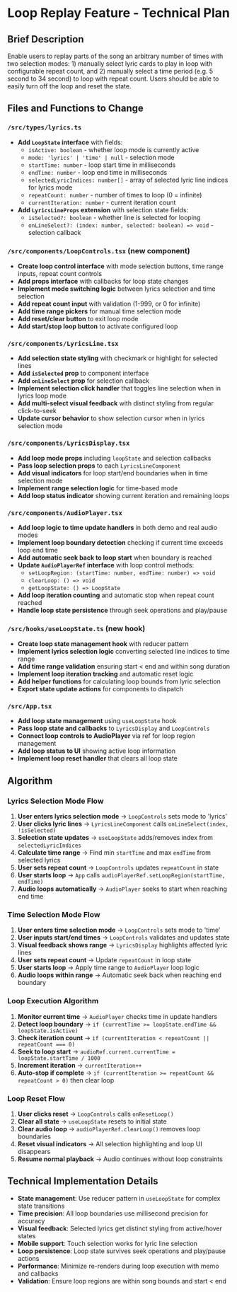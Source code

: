# Loop Replay Feature - Technical Plan

## Brief Description
Enable users to replay parts of the song an arbitrary number of times with two selection modes: 1) manually select lyric cards to play in loop with configurable repeat count, and 2) manually select a time period (e.g. 5 second to 34 second) to loop with repeat count. Users should be able to easily turn off the loop and reset the state.

## Files and Functions to Change

### `/src/types/lyrics.ts`
- **Add `LoopState` interface** with fields:
  - `isActive: boolean` - whether loop mode is currently active
  - `mode: 'lyrics' | 'time' | null` - selection mode
  - `startTime: number` - loop start time in milliseconds
  - `endTime: number` - loop end time in milliseconds
  - `selectedLyricIndices: number[]` - array of selected lyric line indices for lyrics mode
  - `repeatCount: number` - number of times to loop (0 = infinite)
  - `currentIteration: number` - current iteration count
- **Add `LyricsLineProps` extension** with selection state fields:
  - `isSelected?: boolean` - whether line is selected for looping
  - `onLineSelect?: (index: number, selected: boolean) => void` - selection callback

### `/src/components/LoopControls.tsx` (new component)
- **Create loop control interface** with mode selection buttons, time range inputs, repeat count controls
- **Add props interface** with callbacks for loop state changes
- **Implement mode switching logic** between lyrics selection and time selection
- **Add repeat count input** with validation (1-999, or 0 for infinite)
- **Add time range pickers** for manual time selection mode
- **Add reset/clear button** to exit loop mode
- **Add start/stop loop button** to activate configured loop

### `/src/components/LyricsLine.tsx`
- **Add selection state styling** with checkmark or highlight for selected lines
- **Add `isSelected` prop** to component interface
- **Add `onLineSelect` prop** for selection callback
- **Implement selection click handler** that toggles line selection when in lyrics loop mode
- **Add multi-select visual feedback** with distinct styling from regular click-to-seek
- **Update cursor behavior** to show selection cursor when in lyrics selection mode

### `/src/components/LyricsDisplay.tsx`
- **Add loop mode props** including `loopState` and selection callbacks
- **Pass loop selection props** to each `LyricsLineComponent`
- **Add visual indicators** for loop start/end boundaries when in time selection mode
- **Implement range selection logic** for time-based mode
- **Add loop status indicator** showing current iteration and remaining loops

### `/src/components/AudioPlayer.tsx`
- **Add loop logic to time update handlers** in both demo and real audio modes
- **Implement loop boundary detection** checking if current time exceeds loop end time
- **Add automatic seek back to loop start** when boundary is reached
- **Update `AudioPlayerRef` interface** with loop control methods:
  - `setLoopRegion: (startTime: number, endTime: number) => void`
  - `clearLoop: () => void`
  - `getLoopState: () => LoopState`
- **Add loop iteration counting** and automatic stop when repeat count reached
- **Handle loop state persistence** through seek operations and play/pause

### `/src/hooks/useLoopState.ts` (new hook)
- **Create loop state management hook** with reducer pattern
- **Implement lyrics selection logic** converting selected line indices to time range
- **Add time range validation** ensuring start < end and within song duration
- **Implement loop iteration tracking** and automatic reset logic
- **Add helper functions** for calculating loop bounds from lyric selection
- **Export state update actions** for components to dispatch

### `/src/App.tsx`
- **Add loop state management** using `useLoopState` hook
- **Pass loop state and callbacks** to `LyricsDisplay` and `LoopControls`
- **Connect loop controls to AudioPlayer** via ref for loop region management
- **Add loop status to UI** showing active loop information
- **Implement loop reset handler** that clears all loop state

## Algorithm

### Lyrics Selection Mode Flow
1. **User enters lyrics selection mode** → `LoopControls` sets mode to 'lyrics'
2. **User clicks lyric lines** → `LyricsLineComponent` calls `onLineSelect(index, !isSelected)`
3. **Selection state updates** → `useLoopState` adds/removes index from `selectedLyricIndices`
4. **Calculate time range** → Find min `startTime` and max `endTime` from selected lyrics
5. **User sets repeat count** → `LoopControls` updates `repeatCount` in state
6. **User starts loop** → `App` calls `audioPlayerRef.setLoopRegion(startTime, endTime)`
7. **Audio loops automatically** → `AudioPlayer` seeks to start when reaching end time

### Time Selection Mode Flow
1. **User enters time selection mode** → `LoopControls` sets mode to 'time'
2. **User inputs start/end times** → `LoopControls` validates and updates state
3. **Visual feedback shows range** → `LyricsDisplay` highlights affected lyric lines
4. **User sets repeat count** → Update `repeatCount` in loop state
5. **User starts loop** → Apply time range to `AudioPlayer` loop logic
6. **Audio loops within range** → Automatic seek back when reaching end boundary

### Loop Execution Algorithm
1. **Monitor current time** → `AudioPlayer` checks time in update handlers
2. **Detect loop boundary** → `if (currentTime >= loopState.endTime && loopState.isActive)`
3. **Check iteration count** → `if (currentIteration < repeatCount || repeatCount === 0)`
4. **Seek to loop start** → `audioRef.current.currentTime = loopState.startTime / 1000`
5. **Increment iteration** → `currentIteration++`
6. **Auto-stop if complete** → `if (currentIteration >= repeatCount && repeatCount > 0)` then clear loop

### Loop Reset Flow
1. **User clicks reset** → `LoopControls` calls `onResetLoop()`
2. **Clear all state** → `useLoopState` resets to initial state
3. **Clear audio loop** → `audioPlayerRef.clearLoop()` removes loop boundaries
4. **Reset visual indicators** → All selection highlighting and loop UI disappears
5. **Resume normal playback** → Audio continues without loop constraints

## Technical Implementation Details
- **State management**: Use reducer pattern in `useLoopState` for complex state transitions
- **Time precision**: All loop boundaries use millisecond precision for accuracy
- **Visual feedback**: Selected lyrics get distinct styling from active/hover states
- **Mobile support**: Touch selection works for lyric line selection
- **Loop persistence**: Loop state survives seek operations and play/pause actions
- **Performance**: Minimize re-renders during loop execution with memo and callbacks
- **Validation**: Ensure loop regions are within song bounds and start < end
